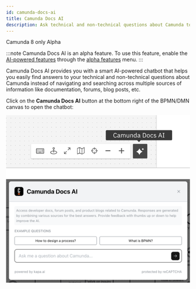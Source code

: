 ```yaml
---
id: camunda-docs-ai
title: Camunda Docs AI
description: Ask technical and non-technical questions about Camunda to our smart AI-powered chatbot.
---
```


<span class="badge badge--cloud">Camunda 8 only</span>
<span class="badge badge--alpha">Alpha</span>

:::note
Camunda Docs AI is an alpha feature. To use this feature, enable the [AI-powered features](https://camunda.com/blog/2024/02/camunda-docs-ai-developer-experience-new-level/) through the [alpha features](/components/console/manage-organization/enable-alpha-features.md) menu.
:::

Camunda Docs AI provides you with a smart AI-powered chatbot that helps you easily find answers to your technical and non-technical questions about Camunda instead of navigating and searching across multiple sources of information like documentation, forums, blog posts, etc.

Click on the **Camunda Docs AI** button at the bottom right of the BPMN/DMN canvas to open the chatbot:

![camunda docs ai trigger](./img/camunda-docs-ai-trigger.png)
![camunda docs ai widget](./img/camunda-docs-ai-widget.png)

